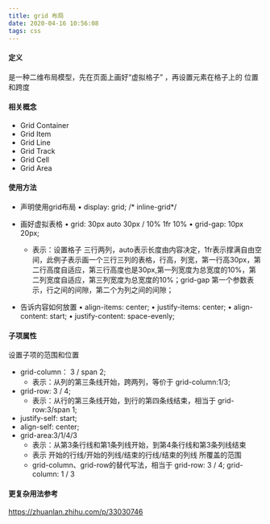 ```yaml
---
title: grid 布局
date: 2020-04-16 10:56:08
tags: css
---
```


#### 定义

是一种二维布局模型，先在页面上画好“虚拟格子” ，再设置元素在格子上的 位置和跨度

#### 相关概念

- Grid Container 
-  Grid Item 
- Grid Line 
- Grid Track
- Grid Cell
- Grid Area

#### 使用方法

- 声明使用grid布局 • display: grid; /* inline-grid*/

- 画好虚拟表格 • grid: 30px auto 30px / 10% 1fr 10% • grid-gap: 10px 20px; 
  - 表示：设置格子 三行两列，auto表示长度由内容决定，1fr表示撑满自由空间，此例子表示画一个三行三列的表格，行高，列宽，第一行高30px，第二行高度自适应，第三行高度也是30px,第一列宽度为总宽度的10%，第二列宽度自适应，第三列宽度为总宽度的10%；grid-gap 第一个参数表示，行之间的间隙，第二个为列之间的间隙；
- 告诉内容如何放置 • align-items: center; • justify-items: center; • align-content: start; • justify-content: space-evenly;

#### 子项属性

设置子项的范围和位置

- grid-column： 3 / span 2; 
  - 表示：从列的第三条线开始，跨两列，等价于 grid-column:1/3;
- grid-row: 3 / 4; 
  - 表示：从行的第三条线开始，到行的第四条线结束，相当于 grid-row:3/span 1;
-  justify-self: start; 
-  align-self: center; 
- grid-area:3/1/4/3
  - 表示：从第3条行线和第1条列线开始，到第4条行线和第3条列线结束 
  - 表示 开始的行线/开始的列线/结束的行线/结束的列线 所覆盖的范围 
  -  grid-column、grid-row的替代写法，相当于 grid-row: 3 / 4; grid-column: 1 / 3

#### 更复杂用法参考

https://zhuanlan.zhihu.com/p/33030746